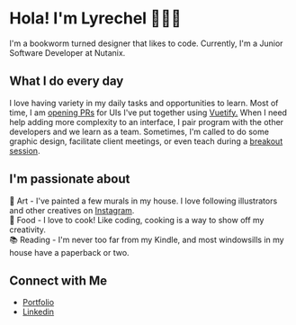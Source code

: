 # Hola! I'm Lyrechel 💁🏽‍♀️

I'm a bookworm turned designer that likes to code. Currently, I'm a Junior Software Developer at Nutanix. 

## What I do every day

I love having variety in my daily tasks and opportunities to learn. Most of time, I am [opening PRs](https://github.ncsu.edu/lngalarz) for UIs I've put together using [Vuetify.](https://vuetifyjs.com/en/) When I need help adding more complexity to an interface, I pair program with the other developers and we learn as a team. Sometimes, I'm called to do some graphic design, facilitate client meetings, or even teach during a [breakout session](https://sites.google.com/ncsu.edu/2019-it-event).

## I'm passionate about
🎨  Art - I've painted a few murals in my house. I love following illustrators and other creatives on [Instagram](https://www.instagram.com/lafoodietaina/). <br>
🍪  Food - I love to cook! Like coding, cooking is a way to show off my creativity. <br>
📚  Reading - I'm never too far from my Kindle, and most windowsills in my house have a paperback or two. <br>


## Connect with Me
- [Portfolio](https://lyrechelgalarza.dev/) <br/>
- [Linkedin](https://www.linkedin.com/in/lgalarzapunter/) <br/>
